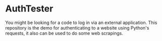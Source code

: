 # AuthTester
You might be looking for a code to log in via an external application. This repository is the demo for authenticating to a website using Python's requests, it also can be used to do some web scrapings.
